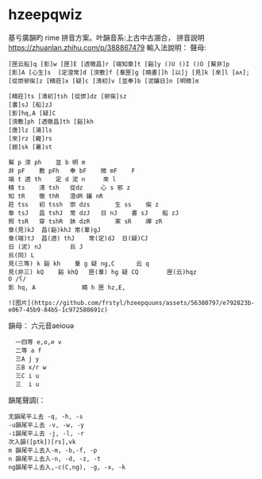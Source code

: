 
# hzeepqwiz
基亏廣韻旳 rime 拼音方案。叶韻音系:上古中古溷合，
拼音説明 https://zhuanlan.zhihu.com/p/388867479
輸入法說明：
  聲母:

    [匣云船]q [影]w [匣]E [透徹昌]r [端知章]t [谿]y ()U ()I ()O [幫非]p 
    [影]A [心生]s  [定澄常]d [滂敷]f [羣匣]g [曉書]]h [以]j [見]k [來]l [əʌ];
    [從崇邪俟]z [精莊]x [疑]c [淸初]v [並奉]b [泥孃日]n [明微]m

    [精莊]ts [淸初]tsh [從崇]dz [邪俟]sz
    [書]sJ [船]zJ
    [影]hq,A [疑]C
    [滂敷]ph [透徹昌]th [谿]kh  
    [唐]lz [湯]ls
    [來]rz [寵]rs
    [翅]sk [暑]st

	幫 p	滂 ph	並 b	明 m		
	非 pF	敷 pFh	奉 bF	微 mF	F	
	端 t	透 th	定 d	泥 n		來 l
	精 ts	淸 tsh	從dz		心 s	邪 z
	知 tR	徹 thR	澄dR	孃 nR		
	莊 tss	初 tssh	崇 dzs		生 ss	俟 z
	章 tsJ	昌 tshJ	常 dzJ	日 nJ	書 sJ	船 zJ
	照 tsR	穿 tshR	牀 dzR		宷 sR	禪 zR
	章(見)kJ	昌(谿)khJ	常(羣)gJ
	章(端)tJ	昌(透) thJ	常(定)dJ	日(疑)CJ
	日 (泥) nJ		㠯 J
	㠯(同) L
	見(三等) k	谿 kh	羣 g	疑 ng,C		云 q
	見(非三) kQ	谿 khQ	匣(羣) hg	疑 CQ		匣(云)hqz
	O /ʕ/
	影 hq, A				曉 h	匣 hz,E,

	![图片](https://github.com/frstyl/hzeepquuns/assets/56380797/e792823b-e067-45b9-84b5-1c972580691c)

  
  
  韻母：
      六元音aeiouə


      一四等 e,o,∅ v
      二等 a f
      三A j y
      三B x/r w
      三C i u
      三  i u

      

韻尾聲調(：

    无韻尾平丄去 -q, -h, -s
    -u韻尾平丄去 -v, -w, -y
    -i韻尾平丄去 -j, -l, -r
    次入韻([ptk])[rs],vk
    m 韻尾平丄去入-m, -b,-f, -p
    n 韻尾平丄去入-n, -d, -z, -t
    ng韻尾平丄去入,-c(C,ng), -g, -x, -k
    

